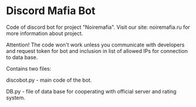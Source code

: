# Discord Mafia Bot

Code of discord bot for project "Noiremafia". Visit our site: noiremafia.ru for more information about project.

Attention! The code won't work unless you communicate with developers and request token for bot and inclusion in list of allowed IPs for connection to data base.

Contains two files:

discobot.py - main code of the bot.

DB.py - file of data base for cooperating with official server and rating system.
